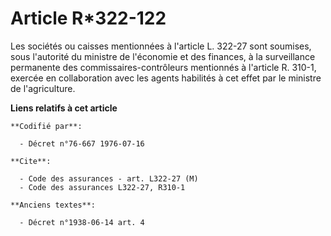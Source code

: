 # Article R*322-122

Les sociétés ou caisses mentionnées à l'article L. 322-27 sont soumises, sous l'autorité du ministre de l'économie et des
finances, à la surveillance permanente des commissaires-contrôleurs mentionnés à l'article R. 310-1, exercée en collaboration
avec les agents habilités à cet effet par le ministre de l'agriculture.

**Liens relatifs à cet article**

	**Codifié par**:

	  - Décret n°76-667 1976-07-16

	**Cite**:

	  - Code des assurances - art. L322-27 (M)
	  - Code des assurances L322-27, R310-1

	**Anciens textes**:

	  - Décret n°1938-06-14 art. 4
